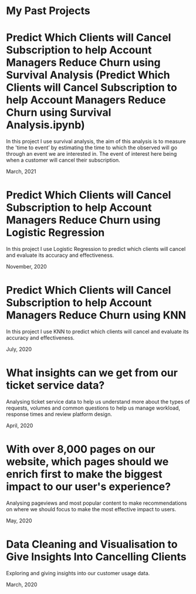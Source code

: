 # My Past Projects



# Predict Which Clients will Cancel Subscription to help Account Managers Reduce Churn using Survival Analysis (Predict Which Clients will Cancel Subscription to help Account Managers Reduce Churn using Survival Analysis.ipynb)

In this project I use survival analysis, the aim of this analysis is to measure the 'time to event’ by estimating the time to which the observed will go through an event we are interested in. The event of interest here being when a customer will cancel their subscription. 

March, 2021

# Predict Which Clients will Cancel Subscription to help Account Managers Reduce Churn using Logistic Regression

In this project I use Logistic Regression to predict which clients will cancel and evaluate its accuracy and effectiveness. 

November, 2020

# Predict Which Clients will Cancel Subscription to help Account Managers Reduce Churn using KNN

In this project I use KNN to predict which clients will cancel and evaluate its accuracy and effectiveness. 

July, 2020

# What insights can we get from our ticket service data?

Analysing ticket service data to help us understand more about the types of requests, volumes and common questions to help us manage workload, response times and review platform design.

April, 2020

# With over 8,000 pages on our website, which pages should we enrich first to make the biggest impact to our user's experience?

Analysing pageviews and most popular content to make recommendations on where we should focus to make the most effective impact to users.

May, 2020

# Data Cleaning and Visualisation to Give Insights Into Cancelling Clients

Exploring and giving insights into our customer usage data. 

March, 2020